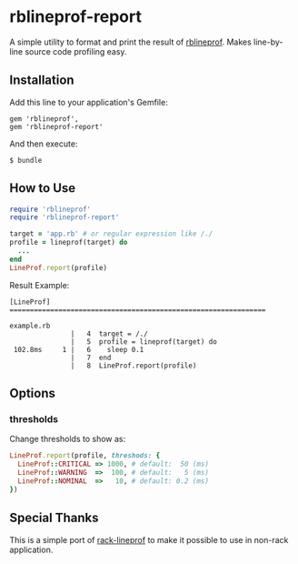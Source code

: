 # rblineprof-report

A simple utility to format and print the result of [rblineprof](https://github.com/tmm1/rblineprof).
Makes line-by-line source code profiling easy.

## Installation

Add this line to your application's Gemfile:

```
gem 'rblineprof',
gem 'rblineprof-report'
```

And then execute:

```
$ bundle
```

## How to Use

```rb
require 'rblineprof'
require 'rblineprof-report'

target = 'app.rb' # or regular expression like /./
profile = lineprof(target) do
  ...
end
LineProf.report(profile)
```

Result Example:

```
[LineProf] ===============================================================

example.rb
               |   4  target = /./
               |   5  profile = lineprof(target) do
 102.8ms     1 |   6    sleep 0.1
               |   7  end
               |   8  LineProf.report(profile)
```

## Options

### thresholds

Change thresholds to show as:

```ruby
LineProf.report(profile, threshods: {
  LineProf::CRITICAL => 1000, # default:  50 (ms)
  LineProf::WARNING  =>  100, # default:   5 (ms)
  LineProf::NOMINAL  =>   10, # default: 0.2 (ms)
})
```

## Special Thanks

This is a simple port of [rack-lineprof](https://github.com/kainosnoema/rack-lineprof) to make it possible to use in non-rack application.

